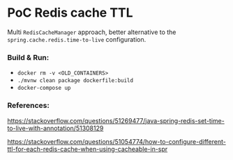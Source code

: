# PoC Redis cache TTL
Multi `RedisCacheManager` approach, better alternative to the `spring.cache.redis.time-to-live` configuration.

### Build & Run:
+ `docker rm -v <OLD_CONTAINERS>`
+ `./mvnw clean package dockerfile:build`
+ `docker-compose up`

### References:

https://stackoverflow.com/questions/51269477/java-spring-redis-set-time-to-live-with-annotation/51308129

https://stackoverflow.com/questions/51054774/how-to-configure-different-ttl-for-each-redis-cache-when-using-cacheable-in-spr
